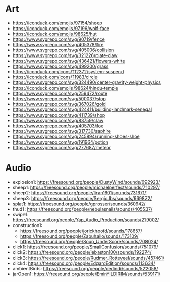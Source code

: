 # Art

- https://iconduck.com/emojis/97154/sheep
- https://iconduck.com/emojis/97196/wolf-face
- https://iconduck.com/emojis/98625/hut
- https://www.svgrepo.com/svg/90719/fence
- https://www.svgrepo.com/svg/405378/fire
- https://www.svgrepo.com/svg/405006/collision
- https://www.svgrepo.com/svg/321226/plate-claw
- https://www.svgrepo.com/svg/436421/flowers-white
- https://www.svgrepo.com/svg/499200/grass
- https://iconduck.com/icons/112372/system-suspend
- https://iconduck.com/icons/11983/circle
- https://www.svgrepo.com/svg/324490/center-gravity-weight-physics
- https://iconduck.com/emojis/98624/hindu-temple
- https://www.svgrepo.com/svg/259472/route
- https://www.svgrepo.com/svg/500037/stop
- https://www.svgrepo.com/svg/367026/gold
- https://www.svgrepo.com/svg/424411/building-landmark-senegal
- https://www.svgrepo.com/svg/411739/shop
- https://www.svgrepo.com/svg/83759/claw
- https://www.svgrepo.com/svg/405703/fox
- https://www.svgrepo.com/svg/317730/saphire
- https://www.svgrepo.com/svg/245894/running-shoes-shoe
- https://www.svgrepo.com/svg/191964/potion
- https://www.svgrepo.com/svg/277687/meteor

# Audio

- explosion1: https://freesound.org/people/DustyWind/sounds/692923/
- sheep1: https://freesound.org/people/michaelperfect/sounds/710297/
- sheep2: https://freesound.org/people/liran1601/sounds/731671/
- sheep3: https://freesound.org/people/SergioJbs/sounds/669872/
- splat1: https://freesound.org/people/gprosser/sounds/360942/
- thud1: https://freesound.org/people/nebulasnails/sounds/405537/
- swipe1: https://freesound.org/people/Yap_Audio_Production/sounds/219002/
- construction1:
  - https://freesound.org/people/jorickhoofd/sounds/178657/
  - https://freesound.org/people/Zabuhailo/sounds/173109/
  - https://freesound.org/people/Soup_UnderScore/sounds/708024/
- click1: https://freesound.org/people/SmallConfusion/sounds/751079/
- click2: https://freesound.org/people/lebaston100/sounds/192274/
- click3: https://freesound.org/people/Rudmer_Rotteveel/sounds/457461/
- click4: https://freesound.org/people/EdgardEdition/sounds/113634/
- ambientBirds: https://freesound.org/people/dedindi/sounds/522058/
- jarOpen1: https://freesound.org/people/EminYILDIRIM/sounds/539171/
